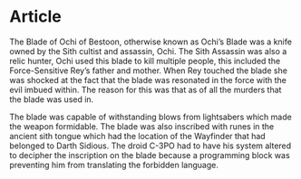# Article

The Blade of Ochi of Bestoon, otherwise known as Ochi’s Blade was a knife owned by the Sith cultist and assassin, Ochi.
The Sith Assassin was also a relic hunter, Ochi used this blade to kill multiple people, this included the Force-Sensitive Rey’s father and mother.
When Rey touched the blade she was shocked at the fact that the blade was resonated in the force with the evil imbued within.
The reason for this was that as of all the murders that the blade was used in.

The blade was capable of withstanding blows from lightsabers which made the weapon formidable.
The blade was also inscribed with runes in the ancient sith tongue which had the location of the Wayfinder that had belonged to Darth Sidious.
The droid C-3PO had to have his system altered to decipher the inscription on the blade because a programming block was preventing him from translating the forbidden language.
